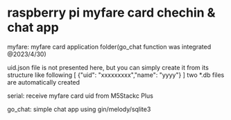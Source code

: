 # raspberry pi myfare card chechin & chat app

myfare: myfare card application folder(go_chat function was integrated @2023/4/30)

uid.json file is not presented here, but you can simply create it from its structure like following
[
{"uid": "xxxxxxxxx","name": "yyyy"}
]
two *.db files are automatically created

serial: receive myfare card uid from M5Stackc Plus

go_chat: simple chat app using gin/melody/sqlite3
